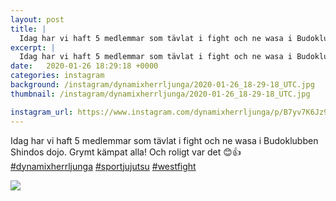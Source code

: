 ```yaml
---
layout: post
title: |
  Idag har vi haft 5 medlemmar som tävlat i fight och ne wasa i Budoklubben Shindos dojo
excerpt: |
  Idag har vi haft 5 medlemmar som tävlat i fight och ne wasa i Budoklubben Shindos dojo. Grymt kämpat alla! Och roligt var det 😊👍   
date:   2020-01-26 18:29:18 +0000
categories: instagram
background: /instagram/dynamixherrljunga/2020-01-26_18-29-18_UTC.jpg
thumbnail: /instagram/dynamixherrljunga/2020-01-26_18-29-18_UTC.jpg

instagram_url: https://www.instagram.com/dynamixherrljunga/p/B7yv7K6Jz94
---
```

Idag har vi haft 5 medlemmar som tävlat i fight och ne wasa i Budoklubben Shindos dojo. Grymt kämpat alla! Och roligt var det 😊👍 [#dynamixherrljunga](https://www.instagram.com/explore/tags/dynamixherrljunga/) [#sportjujutsu](https://www.instagram.com/explore/tags/sportjujutsu/) [#westfight](https://www.instagram.com/explore/tags/westfight/)



<img src='/www-dynamix-herrljunga/instagram/dynamixherrljunga/2020-01-26_18-29-18_UTC.jpg' class='img-fluid' />
